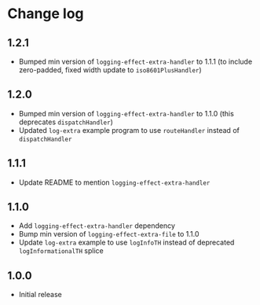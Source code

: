 # Change log

## 1.2.1

* Bumped min version of `logging-effect-extra-handler` to 1.1.1 (to include zero-padded, fixed width update to `iso8601PlusHandler`)

## 1.2.0

* Bumped min version of `logging-effect-extra-handler` to 1.1.0 (this deprecates `dispatchHandler`)
* Updated `log-extra` example program to use `routeHandler` instead of `dispatchHandler`

## 1.1.1

* Update README to mention `logging-effect-extra-handler`

## 1.1.0

* Add `logging-effect-extra-handler` dependency
* Bump min version of `logging-effect-extra-file` to 1.1.0
* Update `log-extra` example to use `logInfoTH` instead of deprecated `logInformationalTH` splice

## 1.0.0

* Initial release
